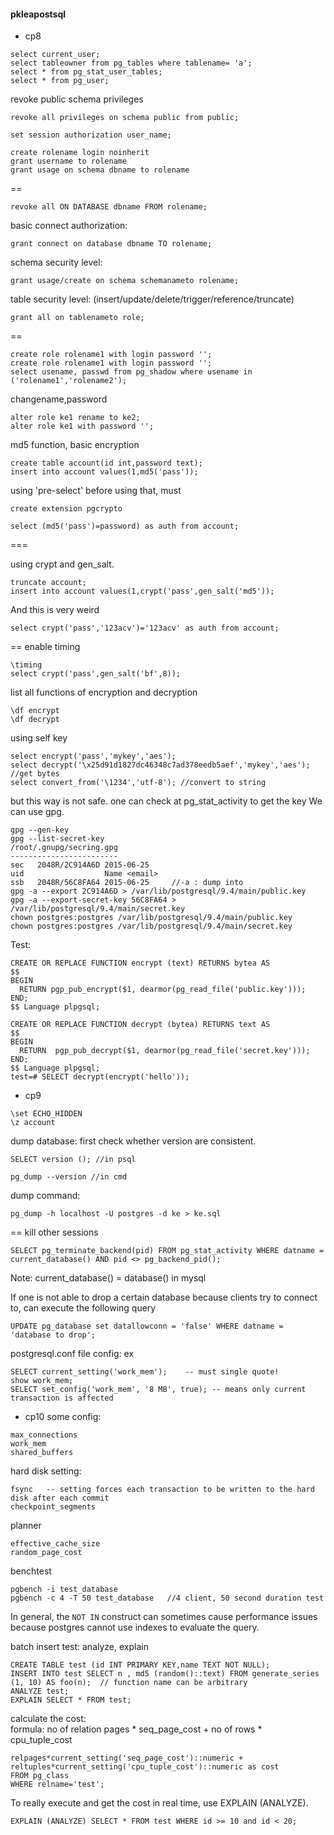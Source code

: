 #### pkleapostsql

- cp8
```
select current_user;
select tableowner from pg_tables where tablename= 'a';
select * from pg_stat_user_tables;
select * from pg_user;
```
revoke public schema privileges
```
revoke all privileges on schema public from public;
```

```
set session authorization user_name;
```

```
create rolename login noinherit
grant username to rolename
grant usage on schema dbname to rolename
```

==

```
revoke all ON DATABASE dbname FROM rolename;
```
basic connect authorization:
```
grant connect on database dbname TO rolename;
```

schema security level:
```
grant usage/create on schema schemanameto rolename;
```
table security level: (insert/update/delete/trigger/reference/truncate)
```
grant all on tablenameto role;
```
==
```
create role rolename1 with login password '';
create role rolename1 with login password '';
select usename, passwd from pg_shadow where usename in ('rolename1','rolename2');
```
changename,password
```
alter role ke1 rename to ke2;
alter role ke1 with password '';
```

md5 function, basic encryption
```
create table account(id int,password text);
insert into account values(1,md5('pass'));
```
using 'pre-select' before using that, must
```
create extension pgcrypto
```
```
select (md5('pass')=password) as auth from account;
```
===

using crypt and gen_salt.
```
truncate account;
insert into account values(1,crypt('pass',gen_salt('md5'));
```
And this is very weird
```
select crypt('pass','123acv')='123acv' as auth from account;
```

==
enable timing
```
\timing
select crypt('pass',gen_salt('bf',8));
```

list all functions of encryption and decryption
```
\df encrypt
\df decrypt
```

using self key
```
select encrypt('pass','mykey','aes');
select decrypt('\x25d91d1827dc46348c7ad378eedb5aef','mykey','aes'); //get bytes
select convert_from('\1234','utf-8'); //convert to string
```

but this way is not safe. one can check at pg_stat_activity to get the key
We can use gpg.
```
gpg --gen-key
gpg --list-secret-key
/root/.gnupg/secring.gpg
------------------------
sec   2048R/2C914A6D 2015-06-25
uid                  Name <email>
ssb   2048R/56C8FA64 2015-06-25     //-a : dump into 
gpg -a --export 2C914A6D > /var/lib/postgresql/9.4/main/public.key
gpg -a --export-secret-key 56C8FA64 > /var/lib/postgresql/9.4/main/secret.key
chown postgres:postgres /var/lib/postgresql/9.4/main/public.key
chown postgres:postgres /var/lib/postgresql/9.4/main/secret.key
```

Test:
```
CREATE OR REPLACE FUNCTION encrypt (text) RETURNS bytea AS
$$
BEGIN
  RETURN pgp_pub_encrypt($1, dearmor(pg_read_file('public.key')));
END;
$$ Language plpgsql;

CREATE OR REPLACE FUNCTION decrypt (bytea) RETURNS text AS
$$
BEGIN
  RETURN  pgp_pub_decrypt($1, dearmor(pg_read_file('secret.key')));
END;
$$ Language plpgsql;
test=# SELECT decrypt(encrypt('hello'));
```

- cp9
```
\set ECHO_HIDDEN
\z account
```

dump database:
first check whether version are consistent.
```
SELECT version (); //in psql
```
```
pg_dump --version //in cmd
```
dump command:
```
pg_dump -h localhost -U postgres -d ke > ke.sql
```

==
kill other sessions
```
SELECT pg_terminate_backend(pid) FROM pg_stat_activity WHERE datname = current_database() AND pid <> pg_backend_pid();
```

Note: current_database() = database() in mysql  

If one is not able to drop a certain database because clients try to connect to, can execute the following query
```
UPDATE pg_database set datallowconn = 'false' WHERE datname = 'database to drop';
```


postgresql.conf file config: ex
```
SELECT current_setting('work_mem');    -- must single quote!
show work_mem;
SELECT set_config('work_mem', '8 MB', true); -- means only current transaction is affected
```


- cp10
some config:
```
max_connections
work_mem
shared_buffers
```
hard disk setting:
```
fsync   -- setting forces each transaction to be written to the hard disk after each commit
checkpoint_segments
```

planner
```
effective_cache_size
random_page_cost
```

benchtest
```
pgbench -i test_database
pgbench -c 4 -T 50 test_database   //4 client, 50 second duration test
```

In general, the ```NOT IN``` construct can sometimes cause performance issues because postgres cannot use indexes to evaluate the query.


batch insert test: analyze, explain
```
CREATE TABLE test (id INT PRIMARY KEY,name TEXT NOT NULL);
INSERT INTO test SELECT n , md5 (random()::text) FROM generate_series (1, 10) AS foo(n);  // function name can be arbitrary
ANALYZE test;
EXPLAIN SELECT * FROM test;
```

calculate the cost:  
formula: no of relation pages * seq_page_cost + no of rows * cpu_tuple_cost
```
relpages*current_setting('seq_page_cost')::numeric + reltuples*current_setting('cpu_tuple_cost')::numeric as cost
FROM pg_class
WHERE relname='test';
```

To really execute and get the cost in real time, use EXPLAIN (ANALYZE).
```
EXPLAIN (ANALYZE) SELECT * FROM test WHERE id >= 10 and id < 20;
```
